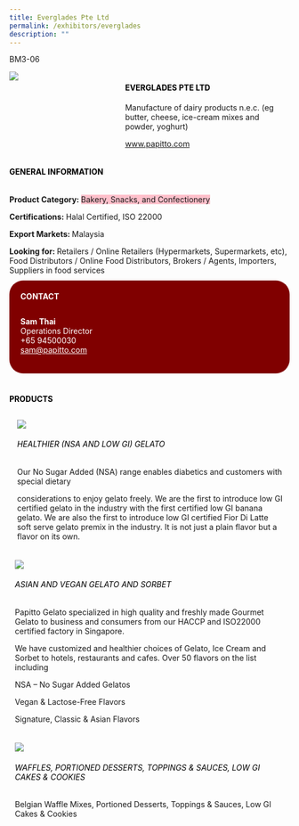 ```yaml
---
title: Everglades Pte Ltd
permalink: /exhibitors/everglades
description: ""
---
```

<head>
	<div class="flex-paragraph">
		<!--hi there! this is a comment and will provide you with instructional guides-->
		<!--insert booth number here!-->
		<p style="text-transform: uppercase">BM3-06</p></div>
			<div class="flex-container" style="display: flex; flex-wrap: wrap;">
				<!--insert DOWNLOAD link of company logo between the " marks!-->
			<div class="card sgds" style="flex: 1 1 40%; display: block;"><img src="https://drive.google.com/uc?id=1Q8MnCmF24PmmZATBIEYVlTVOf2-_fIqr&export=download"></div>
	<div class="card-sgds" style="flex: 1 1 58%; display: block; margin-left: 3px">
		<h4 style="text-transform: uppercase; color: black;"><!--insert the exhibitor's name between the <b> tags here--><b>Everglades Pte Ltd</b></h4><!--insert the exhibitor's description between the <p> tags here-->
		<p>Manufacture of dairy products n.e.c. (eg butter, cheese, ice-cream mixes and powder, yoghurt)</p>
		<!--insert the exhibitor's website link, making sure there is "https:// www." present please. make sure the entire https link goes in between the " marks-->
		<p><a href="www.papitto.com" target="_blank"><!--insert the www website link here (no need for https)-->www.papitto.com</a></p>
	</div>
</div>
</head>

<body>
	<h4 style="text-transform: uppercase; color: black;"><b>General Information</b></h4>
		<div class="flex-container" style="display: flex; flex-wrap: wrap;">
			<div class="card sgds" style="flex: 1 1 65%; display: block; align-self: stretch">
			<div class="flex-paragraph">
			<p><b>Product Category: </b><span style=" background-color: pink; border-radius: 10 px;"><!--insert the exhibitor's pdt cat between the <p> tags here-->Bakery, Snacks, and Confectionery</span></p> 
				<p><b>Certifications: </b><!--insert all the exhibitor's certifications between the </b> and </p> here--> Halal Certified, ISO 22000</p>
			<p><b>Export Markets: </b><!--insert all the exhibitor's export markets between the </b> and </p> here-->Malaysia</p>
			<p style="margin-bottom: 10px;"><b>Looking for: </b><!--insert all the exhibitor's potential business partners between the </b> and </p> here-->Retailers / Online Retailers (Hypermarkets, Supermarkets, etc), Food Distributors / Online Food Distributors, Brokers / Agents, Importers, Suppliers in food services</p>
			</div>
		</div>
		<div class="card sgds" style="flex: 1 1 35%; padding: 10px; display: block; background-color: maroon; border-radius: 25px; align-self: center;">
		<h4 style="color: white; margin-top: 10px; margin-left: 10px;">CONTACT</h4>
		<div class="flex-paragraph">
			<!--replace with exhibitor's: -->
			<p style="padding: 10px; color: white;"><b><!-- POC name-->Sam Thai</b><br><!-- designation-->Operations Director<br><!--contact number-->+65 94500030<br><!-- for linking purposes, insert their email after "mailto:"...--><a href="mailto:sam@papitto.com" style="color: white;"><!--...and also include the display email before </a> here-->sam@papitto.com</a></p>
		</div>
			</div>
		</div>
	<br>
		<h4 style="text-transform: uppercase; color: black;"><b>products</b></h4>
<div style="display: flex; flex-wrap: wrap;">
  <div class="card sgds" style="flex: 1 1 47%; margin: 10px; display: block;"><!--insert the exhibitor's DOWNLOAD image for product between the " marks here-->
	<div class="flex-image" style="display: block;"><img src="https://drive.google.com/uc?id=11e2sbw0XxsIjh2XdaoyMbqgEQt3zq-yF&export=download"></div>
	<div class="flex-paragraph">
		<h6 style="text-transform: uppercase; color: black;"><!--insert product name before </h6> and product description after <p>-->Healthier (NSA and Low GI) Gelato</h6>
		<p>Our No Sugar Added (NSA) range enables diabetics and customers with special dietary

considerations to enjoy gelato freely. We are the first to introduce low GI certified gelato in the industry with the first certified low GI banana gelato. We are also the first to introduce low GI certified Fior Di Latte soft serve gelato premix in the industry. It is not just a plain flavor but a flavor on its own.



</p></div>
	</div>
		<div class="card sgds" style="flex: 1 1 47%; margin: 10px; display: block;">
		<div class="flex-image" style="display: block;"><img src="https://drive.google.com/uc?id=1st3NPPKYu7Zga8a7aEF9FCulSc0iDDcb&export=download"></div>
	<div class="flex-paragraph">
		<h6 style="text-transform: uppercase; color: black;">  
Asian and Vegan Gelato and Sorbet</h6>
		<p>Papitto Gelato specialized in high quality and freshly made Gourmet Gelato to business and consumers from our HACCP and ISO22000 certified factory in Singapore.

We have customized and healthier choices of Gelato, Ice Cream and Sorbet to hotels, restaurants and cafes. Over 50 flavors on the list including

NSA – No Sugar Added Gelatos

Vegan & Lactose-Free Flavors

Signature, Classic & Asian Flavors


</p></div>
	</div>
		<div class="card sgds" style="flex: 1 1 47%; margin: 10px; display: block;">
		<div class="flex-image" style="display: block;"><img src="https://drive.google.com/uc?id=17avg1h6nFx6MKDX21Nj40_eXW3405AxG&export=download"></div>
	<div class="flex-paragraph">
		<h6 style="text-transform: uppercase; color: black;">Waffles, Portioned Desserts, Toppings & Sauces, Low GI Cakes & Cookies</h6>
		<p>Belgian Waffle Mixes, Portioned Desserts, Toppings & Sauces, Low GI Cakes & Cookies

  

</p></div>
		</div>
	</div>
</body>